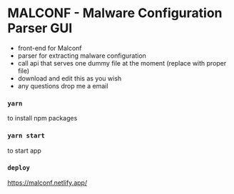 # MALCONF - Malware Configuration Parser GUI

- front-end for Malconf
- parser for extracting malware configuration
- call api that serves one dummy file at the moment (replace with proper file)
- download and edit this as you wish
- any questions drop me a email

### `yarn`

to install npm packages

### `yarn start`

to start app

### `deploy`

https://malconf.netlify.app/
